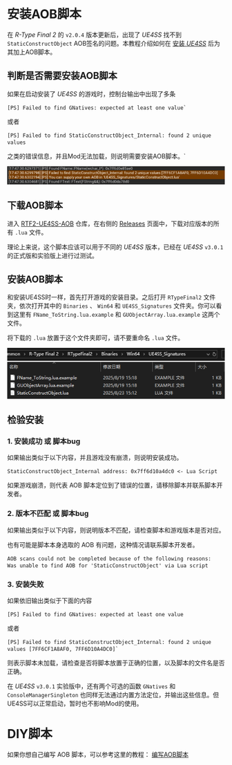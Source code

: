 # 安装AOB脚本
在 *R-Type Final 2* 的 `v2.0.4` 版本更新后，出现了 *UE4SS* 找不到 `StaticConstructObject` AOB签名的问题。本教程介绍如何在 [安装 *UE4SS*](安装UE4SS.md) 后为其加上AOB脚本。

## 判断是否需要安装AOB脚本

如果在启动安装了 *UE4SS* 的游戏时，控制台输出中出现了多条

```
[PS] Failed to find GNatives: expected at least one value`
```

或者

```
[PS] Failed to find StaticConstructObject_Internal: found 2 unique values
```

之类的错误信息，并且Mod无法加载，则说明需要安装AOB脚本。`

![AOBErrorLog](../image/AOBErrorLog.png)

## 下载AOB脚本

进入 [RTF2-UE4SS-AOB](https://github.com/BLACKujira/RTF2-UE4SS-AOB) 仓库，在右侧的 [Releases](https://github.com/BLACKujira/RTF2-UE4SS-AOB/releases) 页面中，下载对应版本的所有 `.lua` 文件。

理论上来说，这个脚本应该可以用于不同的 *UE4SS* 版本，已经在 *UE4SS* `v3.0.1` 的正式版和实验版上进行过测试。

## 安装AOB脚本

和安装UE4SS时一样，首先打开游戏的安装目录。之后打开 `RTypeFinal2` 文件夹，依次打开其中的 `Binaries` 、 `Win64` 和 `UE4SS_Signatures` 文件夹。你可以看到这里有 `FName_ToString.lua.example` 和 `GUObjectArray.lua.example` 这两个文件。

将下载的 `.lua` 放置于这个文件夹即可，请不要重命名 `.lua` 文件。

![UE4SS_Signatures](../image/UE4SS_Signatures.png)

## 检验安装

### 1. 安装成功 或 脚本bug

如果输出类似于以下内容，并且游戏没有崩溃，则说明安装成功。

```
StaticConstructObject_Internal address: 0x7ff6d10a4dc0 <- Lua Script
```

如果游戏崩溃，则代表 AOB 脚本定位到了错误的位置，请移除脚本并联系脚本开发者。

### 2. 版本不匹配 或 脚本bug

如果输出类似于以下内容，则说明版本不匹配，请检查脚本和游戏版本是否对应。

也有可能是脚本本身选取的 AOB 有问题，这种情况请联系脚本开发者。

```
AOB scans could not be completed because of the following reasons:
Was unable to find AOB for 'StaticConstructObject' via Lua script
```

### 3. 安装失败

如果依旧输出类似于下面的内容

```
[PS] Failed to find GNatives: expected at least one value
```

或者

```
[PS] Failed to find StaticConstructObject_Internal: found 2 unique values [7FF6CF1A8AF0, 7FF6D10A4DC0]`
```

则表示脚本未加载，请检查是否将脚本放置于正确的位置，以及脚本的文件名是否正确。

在 *UE4SS* `v3.0.1` 实验版中，还有两个可选的函数 `GNatives` 和 `ConsoleManagerSingleton` 也同样无法通过内置方法定位，并输出这些信息。但UE4SS可以正常启动，暂时也不影响Mod的使用。


# DIY脚本

如果你想自己编写 AOB 脚本，可以参考这里的教程： [编写AOB脚本](../../EX_ModInfrastructure/zhs/编写AOB脚本.md) 